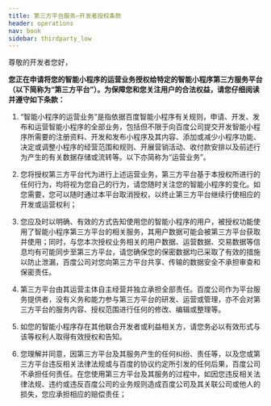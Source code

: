 ```yaml
---
title: 第三方平台服务—开发者授权条款 
header: operations
nav: book
sidebar: thirdparty_low
---
```



尊敬的开发者您好，

**您正在申请将您的智能小程序的运营业务授权给特定的智能小程序第三方服务平台（以下简称为“第三方平台”）。为保障您和您关注用户的合法权益，请您仔细阅读并遵守如下条款：**

1.	“智能小程序的运营业务”是指依据百度智能小程序有关规则，申请、开发、发布和运营智能小程序的全部业务，包括但不限于向百度公司提交开发智能小程序所需要的注册资料、开发和发布小程序及其内容、添加或减少小程序功能、决定或调整小程序的经营范围和规则、开展营销活动、收付款安排以及前述行为产生的有关数据存储或流转等。以下亦简称为“运营业务”。

2.	您将授权第三方平台代为进行上述运营业务，第三方平台基于本授权所进行的任何行为，均将视为您自己的行为，请您随时关注您的智能小程序的变化。如您需要，您可以随时通过本平台取消授权，以终止第三方平台继续行使相应的开发或运营权利；
3.	您应及时以明确、有效的方式告知使用您的智能小程序的用户，被授权功能使用了智能小程序第三方平台的相关服务，其用户数据可能会被第三方平台获取并使用；同时，与您本次授权业务相关的用户数据、运营数据、交易数据等信息均有可能同步至第三方平台，请您确保您的保密数据均已采取了有效的措施以防止泄漏，百度公司对您向第三方平台共享、传输的数据安全不承担审查和保密责任。
4.	第三方平台由其运营主体自主经营并独立承担全部责任。百度公司作为平台服务提供者，没有义务和能力参与第三方平台的研发、运营或管理，亦不会对第三方平台的服务内容、授权范围进行任何的修改、编辑或整理等。
5.	如您的智能小程序存在其他联合开发者或利益相关方，请您务必以有效形式与该等权利人取得有效授权和告知。
6.	您理解并同意，因第三方平台及其服务产生的任何纠纷、责任等，以及您或第三方平台违反相关法律法规或与百度的协议约定所引发的任何后果，百度公司不承担任何责任。在您使用第三方平台及其服务的过程中，如因您违反相关法律法规、违约或违反百度公司的业务规则造成百度公司及其关联公司或他人的损失，您应承担相应的赔偿责任； 
